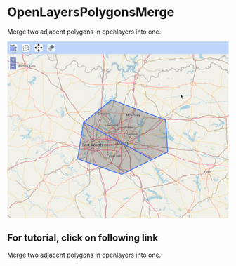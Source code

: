 # OpenLayersPolygonsMerge
Merge two adjacent polygons in openlayers into one.

![OpenLayersPolygonsMerge](OpenLayersPolygonMerge.gif)

## For tutorial, click on following link<br/>
[Merge two adjacent polygons in openlayers into one.](https://geoknight.medium.com/merge-two-polygons-in-openlayers-551467d9b016 "")
